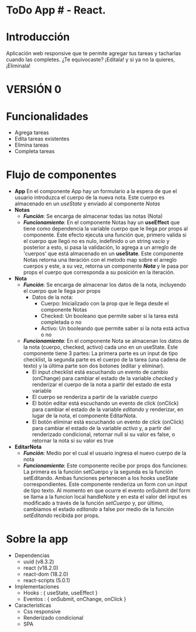 # ToDo App # - React.

# Introducción
Aplicación web responsive que te permite agregar tus tareas y tacharlas cuando las completes. ¿Te equivocaste? ¡Editala! y si ya no la quieres, ¡Eliminala!

# VERSIÓN 0 #

# Funcionalidades
  * Agrega tareas
  * Edita tareas existentes
  * Elimina tareas
  * Completa tareas

# Flujo de componentes
  * **App**
    En el componente App hay un formulario a la espera de que el usuario introduzca el cuerpo de la nueva nota. Este cuerpo es almacenado en un _useState_ y enviado al componente _Notas_
  * **Notas**
      * _**Función**_: Se encarga de almacenar todas las notas (Nota)
      * _**Funcionamiento**_: En el componente Notas hay un **useEffect** que tiene como dependencia la variable cuerpo que le llega por props al componente. Este efecto ejecuta una función que, primero valida si el cuerpo que llegó no es nulo, indefinido o un string vacío y posterior a esto, si pasa la validación, lo agrega a un arreglo de 'cuerpos' que está almacenado en un **useState**. Este componente Notas retorna una iteración con el metodo map sobre el arreglo cuerpos y este, a su vez, retorna un componente _**Nota**_ y le pasa por props el cuerpo que corresponda a su posición en la iteración.
  * **Nota**
    * _**Función**_: Se encarga de almacenar los datos de la nota, incluyendo el cuerpo que le llega por props
      * Datos de la nota:
        * Cuerpo: Inicializado con la prop que le llega desde el componente Notas
        * Checked: Un booleano que permite saber si la tarea está completada o no
        * Activo: Un booleando que permite saber si la nota está activa o no
    * _**Funcionamiento**_: En el componente Nota se almacenan los datos de la nota (cuerpo, checked, activo) cada uno en un useState. Este componente tiene 3 partes: La primera parte es un input de tipo checklist, la segunda parte es el cuerpo de la tarea (una cadena de texto) y la última parte son dos botones (editar y eliminar).
      * El input checklist está escuchando un evento de cambio (onChange) para cambiar el estado de la variable _checked_ y renderizar el cuerpo de la nota a partir del estado de esta variable
      * El cuerpo se renderiza a partir de la variable _cuerpo_
      * El botón editar está escuchando un evento de click (onClick) para cambiar el estado de la variable _editando_ y renderizar, en lugar de la nota, el componente EditarNota.
      * El botón eliminar está escuchando un evento de click (onClick) para cambiar el estado de la variable _activo_ y, a partir del renderizado condicional, retornar null si su valor es false, o retornar la nota si su valor es true
  * **EditarNota**
    * _**Función**_: Medio por el cual el usuario ingresa el nuevo cuerpo de la nota
    * _**Funcionamiento**_: Este componente recibe por props dos funciones: La primera es la función setCuerpo y la segunda es la función setEditando. Ambas funciones pertenecen a los hooks useState correspondientes. Este componente renderiza un form con un input de tipo texto. Al momento en que ocurre el evento onSubmit del form se llama a la funcion local handleNote y en esta el valor del input es modificado a través de la función _setCuerpo_ y, por último, cambiamos el estado _editando_ a false por medio de la función _setEditando_ recibida por props.

# Sobre la app
  * Dependencias
    - uuid (v8.3.2)
    - react (v18.2.0)
    - react-dom (18.2.0)
    - react-scripts (5.0.1)
  * Implementaciones
    - Hooks : { useState, useEffect }
    - Eventos : { onSubmit, onChange, onClick }
  * Características
    - Css responsive
    - Renderizado condicional
    - SPA
